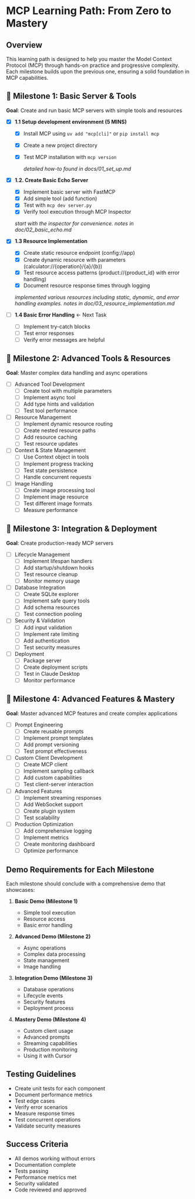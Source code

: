 # MCP Learning Path: From Zero to Mastery

## Overview
This learning path is designed to help you master the Model Context Protocol (MCP) through hands-on practice and progressive complexity. Each milestone builds upon the previous one, ensuring a solid foundation in MCP capabilities.

## 🎯 Milestone 1: Basic Server & Tools
**Goal**: Create and run basic MCP servers with simple tools and resources
- [X] **1.1 Setup development environment (5 MINS)**
  - [X] Install MCP using `uv add "mcp[cli]"` or `pip install mcp`
  - [X] Create a new project directory
  - [X] Test MCP installation with `mcp version`

    *detailed how-to found in docs/01_set_up.md*

- [X] **1.2. Create Basic Echo Server**
  - [X] Implement basic server with FastMCP
  - [X] Add simple tool (add function)
  - [X] Test with `mcp dev server.py`
  - [X] Verify tool execution through MCP Inspector

  *start with the inspector for convenience. notes in doc/02_basic_echo.md*

- [X] **1.3 Resource Implementation**
  - [X] Create static resource endpoint (config://app)
  - [X] Create dynamic resource with parameters (calculator://{operation}/{a}/{b})
  - [X] Test resource access patterns (product://{product_id} with error handling)
  - [X] Document resource response times through logging

  *implemented various resources including static, dynamic, and error handling examples. notes in doc/03_resource_implementation.md*

- [ ] **1.4 Basic Error Handling** ← Next Task
  - [ ] Implement try-catch blocks
  - [ ] Test error responses
  - [ ] Verify error messages are helpful

## 🎯 Milestone 2: Advanced Tools & Resources
**Goal**: Master complex data handling and async operations

- [ ] Advanced Tool Development
  - [ ] Create tool with multiple parameters
  - [ ] Implement async tool
  - [ ] Add type hints and validation
  - [ ] Test tool performance

- [ ] Resource Management
  - [ ] Implement dynamic resource routing
  - [ ] Create nested resource paths
  - [ ] Add resource caching
  - [ ] Test resource updates

- [ ] Context & State Management
  - [ ] Use Context object in tools
  - [ ] Implement progress tracking
  - [ ] Test state persistence
  - [ ] Handle concurrent requests

- [ ] Image Handling
  - [ ] Create image processing tool
  - [ ] Implement image resource
  - [ ] Test different image formats
  - [ ] Measure performance

## 🎯 Milestone 3: Integration & Deployment
**Goal**: Create production-ready MCP servers

- [ ] Lifecycle Management
  - [ ] Implement lifespan handlers
  - [ ] Add startup/shutdown hooks
  - [ ] Test resource cleanup
  - [ ] Monitor memory usage

- [ ] Database Integration
  - [ ] Create SQLite explorer
  - [ ] Implement safe query tools
  - [ ] Add schema resources
  - [ ] Test connection pooling

- [ ] Security & Validation
  - [ ] Add input validation
  - [ ] Implement rate limiting
  - [ ] Add authentication
  - [ ] Test security measures

- [ ] Deployment
  - [ ] Package server
  - [ ] Create deployment scripts
  - [ ] Test in Claude Desktop
  - [ ] Monitor performance

## 🎯 Milestone 4: Advanced Features & Mastery
**Goal**: Master advanced MCP features and create complex applications

- [ ] Prompt Engineering
  - [ ] Create reusable prompts
  - [ ] Implement prompt templates
  - [ ] Add prompt versioning
  - [ ] Test prompt effectiveness

- [ ] Custom Client Development
  - [ ] Create MCP client
  - [ ] Implement sampling callback
  - [ ] Add custom capabilities
  - [ ] Test client-server interaction

- [ ] Advanced Features
  - [ ] Implement streaming responses
  - [ ] Add WebSocket support
  - [ ] Create plugin system
  - [ ] Test scalability

- [ ] Production Optimization
  - [ ] Add comprehensive logging
  - [ ] Implement metrics
  - [ ] Create monitoring dashboard
  - [ ] Optimize performance

## Demo Requirements for Each Milestone
Each milestone should conclude with a comprehensive demo that showcases:

1. **Basic Demo (Milestone 1)**
   - Simple tool execution
   - Resource access
   - Basic error handling

2. **Advanced Demo (Milestone 2)**
   - Async operations
   - Complex data processing
   - State management
   - Image handling

3. **Integration Demo (Milestone 3)**
   - Database operations
   - Lifecycle events
   - Security features
   - Deployment process

4. **Mastery Demo (Milestone 4)**
   - Custom client usage
   - Advanced prompts
   - Streaming capabilities
   - Production monitoring
   - Using it with Cursor

## Testing Guidelines
- Create unit tests for each component
- Document performance metrics
- Test edge cases
- Verify error scenarios
- Measure response times
- Test concurrent operations
- Validate security measures

## Success Criteria
- All demos working without errors
- Documentation complete
- Tests passing
- Performance metrics met
- Security validated
- Code reviewed and approved 